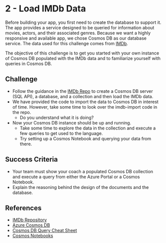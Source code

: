 # 2 - Load IMDb Data

Before building your app, you first need to create the database to support it.  The app provides a service designed to be queried for information about movies, actors, and their associated genres.  Because we want a highly responsive and available app, we chose Cosmos DB as our database service.  The data used for this challenge comes from [IMDb](https://www.imdb.com/interfaces/).

The objective of this challenge is to get you started with your own instance of Cosmos DB populated with the IMDb data and to familiarize yourself with queries in Cosmos DB.

## Challenge

- Follow the guidance in the [IMDb Repo](https://github.com/retaildevcrews/imdb) to create a Cosmos DB server (SQL API), a database, and a collection and then load the IMDb data.
- We have provided the code to import the data to Cosmos DB in interest of time.  However, take some time to look over the imdb-import code in the repo.
  - Do you understand what it is doing?
- Now your Cosmos DB instance should be up and running.
  - Take some time to explore the data in the collection and execute a few queries to get used to the language.
  - Try setting up a Cosmos Notebook and querying your data from there.

## Success Criteria

- Your team must show your coach a populated Cosmos DB collection and execute a query from either the Azure Portal or a Cosmos Notebook.
- Explain the reasoning behind the design of the documents and the database.

## References

- [IMDb Repository](https://github.com/retaildevcrews/imdb)
- [Azure Cosmos DB](https://docs.microsoft.com/en-us/azure/cosmos-db/introduction)
- [Cosmos DB Query Cheat Sheet](https://docs.microsoft.com/en-us/azure/cosmos-db/query-cheat-sheet)
- [Cosmos Notebooks](https://docs.microsoft.com/en-us/azure/cosmos-db/enable-notebooks)
